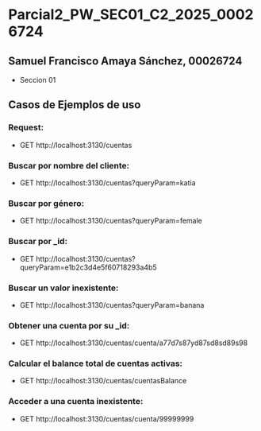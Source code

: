 # Parcial2_PW_SEC01_C2_2025_00026724
## Samuel Francisco Amaya Sánchez, 00026724
- Seccion 01

## Casos de Ejemplos de uso
### Request:
- GET http://localhost:3130/cuentas

### Buscar por nombre del cliente:
- GET http://localhost:3130/cuentas?queryParam=katia

### Buscar por género:
- GET http://localhost:3130/cuentas?queryParam=female

### Buscar por _id:
- GET http://localhost:3130/cuentas?queryParam=e1b2c3d4e5f60718293a4b5

### Buscar un valor inexistente:
- GET http://localhost:3130/cuentas?queryParam=banana

### Obtener una cuenta por su _id:
- GET http://localhost:3130/cuentas/cuenta/a77d7s87yd87sd8sd89s98

### Calcular el balance total de cuentas activas:
- GET http://localhost:3130/cuentas/cuentasBalance

### Acceder a una cuenta inexistente:
- GET http://localhost:3130/cuentas/cuenta/99999999